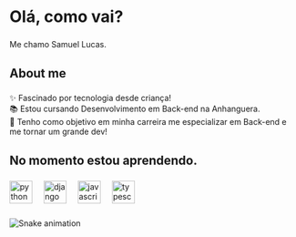 <h1 align="left">Olá, como vai?</h1>

###

<p align="left">Me chamo Samuel Lucas.</p>

###

<h2 align="left">About me</h2>

###

<p align="left">✨ Fascinado por tecnologia desde criança!<br>📚 Estou cursando Desenvolvimento em Back-end na Anhanguera.<br>🎯 Tenho como objetivo em minha carreira me especializar em Back-end e me tornar um grande dev!</p>

###

<h2 align="left">No momento estou aprendendo.</h2>

###

<div align="left">
  <img src="https://cdn.jsdelivr.net/gh/devicons/devicon/icons/python/python-original.svg" height="40" alt="python logo"  />
  <img width="12" />
  <img src="https://cdn.jsdelivr.net/gh/devicons/devicon/icons/django/django-plain.svg" height="40" alt="django logo"  />
  <img width="12" />
  <img src="https://cdn.jsdelivr.net/gh/devicons/devicon/icons/javascript/javascript-original.svg" height="40" alt="javascript logo"  />
  <img width="12" />
  <img src="https://cdn.jsdelivr.net/gh/devicons/devicon/icons/typescript/typescript-original.svg" height="40" alt="typescript logo"  />
</div>

###

<div align="left">
</div>

###

<img src="https://raw.githubusercontent.com/samuellucg/samuellucg/output/snake.svg" alt="Snake animation" />

###
